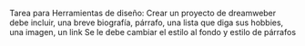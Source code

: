 Tarea para Herramientas de diseño: Crear un proyecto de dreamweber
debe incluir, una breve biografía, párrafo, una lista que diga sus hobbies, una imagen, un link
Se le debe cambiar el estilo al fondo y estilo de párrafos

